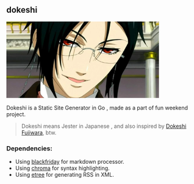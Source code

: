 ## dokeshi

<img src ="./etc/dokeshi.webp" height="200px" width="400px"/>

Dokeshi is a Static Site Generator in Go , made as a part of fun weekend project.

> Dokeshi means Jester in Japanese , and also
> inspired by [Dokeshi Fujiwara](https://bleachfanfiction.fandom.com/wiki/Dokeshi_Fujiwara), btw.

### Dependencies:

- Using [blackfriday](https://github.com/russross/blackfriday) for markdown processor.
- Using [chroma](https://github.com/alecthomas/chroma/) for syntax highlighting.
- Using [etree](https://github.com/beevik/etree) for generating RSS in XML.
